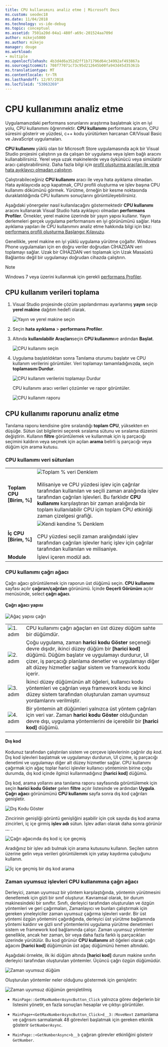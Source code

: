 ```yaml
---
title: CPU kullanımını analiz etme | Microsoft Docs
ms.custom: seodec18
ms.date: 11/04/2018
ms.technology: vs-ide-debug
ms.topic: conceptual
ms.assetid: 7501a20d-04a1-480f-a69c-201524aa709d
author: mikejo5000
ms.author: mikejo
manager: douge
ms.workload:
- multiple
ms.openlocfilehash: 4b3d4d6a352d2ff1b71796d64c34992af493867a
ms.sourcegitcommit: 708f77071c73c95d212645b00fa943d45d35361b
ms.translationtype: MT
ms.contentlocale: tr-TR
ms.lasthandoff: 12/07/2018
ms.locfileid: "53063269"
---
```

# <a name="analyze-cpu-usage"></a>CPU kullanımını analiz etme 

Uygulamanızdaki performans sorunlarını araştırma başlatmak için en iyi yolu, CPU kullanımını öğrenmektir. **CPU kullanımı** performans aracını, CPU süresini gösterir ve yüzdesi, c++ kodu yürütürken harcanan C#/Visual Basic ve JavaScript uygulamaları. 

**CPU kullanımı** yüklü olan bir Microsoft Store uygulamasında açık bir Visual Studio projesini çalıştırın ya da çalışan bir uygulama veya işlem bağlı aracını kullanabilirsiniz. Yerel veya uzak makinelerde veya öykünücü veya simülatör aracı çalıştırabilirsiniz. Daha fazla bilgi için [profil oluşturma araçları ile veya hata ayıklayıcı olmadan çalıştırın](../profiling/running-profiling-tools-with-or-without-the-debugger.md). 

Çalıştırabileceğiniz **CPU kullanımı** aracı ile veya hata ayıklama olmadan. Hata ayıklayıcıda açıp kapatmak, CPU profili oluşturma ve işlev başına CPU kullanımı dökümünü görmek. Yürütme, örneğin bir kesme noktasında duraklatıldığında CPU kullanımı sonuçlarını görüntüleyebilirsiniz.  

Aşağıdaki yönergeler nasıl kullanılacağını göstermektedir **CPU kullanımı** aracını kullanarak Visual Studio hata ayıklayıcı olmadan **performans Profiler**. Örnekler, yerel makine üzerinde bir yayın yapısı kullanır. Yayın derlemeleri gerçek uygulama performansını en iyi görünümünü sağlar. Hata ayıklama yapıları ile CPU kullanımını analiz etme hakkında bilgi için bkz: [performans profili oluşturma Başlangıç Kılavuzu](../profiling/beginners-guide-to-performance-profiling.md).

Genellikle, yerel makine en iyi yüklü uygulama yürütme çoğaltır. Windows Phone uygulamaları için en doğru veriler doğrudan CİHAZDAN veri toplamayı sağlar. Uzak bir CİHAZDAN veri toplamak için Uzak Masaüstü Bağlantısı değil bir uygulamayı doğrudan cihazda çalıştırın. 

>[!NOTE]
>Windows 7 veya üzerini kullanmak için gerekli [performans Profiler](../profiling/profiling-feature-tour.md).
  
##  <a name="collect-cpu-usage-data"></a>CPU kullanım verileri toplama  
  
1. Visual Studio projesinde çözüm yapılandırması ayarlanmış **yayın** seçip **yerel makine** dağıtım hedefi olarak.  
  
    ![Yayın ve yerel makine seçin](../profiling/media/cpuuse_selectreleaselocalmachine.png "sürüm ve yerel makine seçin")  
  
1. Seçin **hata ayıklama** > **performans Profiler**.  
  
1. Altında **kullanılabilir Araçları**seçin **CPU kullanımı**ve ardından **Başlat**.  
  
    ![CPU kullanımı seçin](../profiling/media/cpuuse_lib_choosecpuusage.png "CPU kullanımı seçin")  
  
4. Uygulama başlatıldıktan sonra Tanılama oturumu başlatır ve CPU kullanım verilerini görüntüler. Veri toplamayı tamamladığınızda, seçin **toplamasını Durdur**.  
  
   ![CPU kullanım verilerini toplamayı Durdur](../profiling/media/cpu_use_wt_stopcollection.png "Durdur CPU kullanım verileri toplama")  
  
   CPU kullanımı aracı verileri çözümler ve rapor görüntüler.  
  
   ![CPU kullanım raporu](../profiling/media/cpu_use_wt_report.png "CPU kullanım raporu")  
  

## <a name="analyze-the-cpu-usage-report"></a>CPU kullanımı raporunu analiz etme  
  
Tanılama raporu kendisine göre sıralandığı **toplam CPU**, yüksekten en düşüğe. Sütun üst bilgilerini seçerek sıralama sütunu ve sıralama düzenini değiştirin. Kullanın **filtre** görüntülemek ve kullanmak için iş parçacığı seçimini kaldırın veya seçmek için açılan **arama** belirli iş parçacığı veya düğüm için arama kutusu. 

###  <a name="BKMK_Call_tree_data_columns"></a> CPU kullanımı veri sütunları  

|||  
|-|-|  
|**Toplam CPU [Birim, %]**|![Toplam % veri Denklem](../profiling/media/cpu_use_wt_totalpercentequation.png "CPU_USE_WT_TotalPercentEquation")<br /><br /> Milisaniye ve CPU yüzdesi işlev için çağrılar tarafından kullanılan ve seçili zaman aralığında işlev tarafından çağrılan işlevleri. Bu farklıdır **CPU kullanımı** karşılaştıran bir zaman aralığında bir toplam kullanılabilir CPU için toplam CPU etkinliği zaman çizelgesi grafiği.|  
|**İç CPU [Birim, %]**|![Kendi kendine % Denklem](../profiling/media/cpu_use_wt_selflpercentequation.png "CPU_USE_WT_SelflPercentEquation")<br /><br /> CPU yüzdesi seçili zaman aralığındaki işlev tarafından çağrılan işlevler hariç işlev için çağrılar tarafından kullanılan ve milisaniye.|  
|**Module**|İşlevi içeren modül adı.   
  
###  <a name="BKMK_The_CPU_Usage_call_tree"></a> CPU kullanımı çağrı ağacı 

Çağrı ağacı görüntülemek için raporun üst düğümü seçin. **CPU kullanımı** sayfası açılır **çağıran/çağrılan** görünümü. İçinde **Geçerli Görünüm** açılır menüsünde, select **çağrı ağacı**.  
  
####  <a name="BKMK_Call_tree_structure"></a> Çağrı ağacı yapısı  

 ![Ağaç yapısı çağrı](../profiling/media/cpu_use_wt_getmaxnumbercalltree_annotated.png "çağrı ağaç yapısı")  
  
|||  
|-|-|  
|![1. adım](../profiling/media/procguid_1.png "ProcGuid_1")|CPU kullanımı çağrı ağaçları en üst düzey düğüm sahte bir düğümdür.|  
|![2. adım](../profiling/media/procguid_2.png "ProcGuid_2")|Çoğu uygulama, zaman **harici kodu Göster** seçeneği devre dışıdır, ikinci düzey düğüm bir **[harici kod]** düğümü. Düğüm başlatır ve uygulamayı durdurur, UI çizer, iş parçacığı planlama denetler ve uygulamayı diğer alt düzey hizmetler sağlar sistem ve framework kodu içerir.|  
|![3. adım](../profiling/media/procguid_3.png "ProcGuid_3")|İkinci düzey düğümünün alt öğeleri, kullanıcı kodu yöntemleri ve çağrılan veya framework kodu ve ikinci düzey sistem tarafından oluşturulan zaman uyumsuz yordamlarını verilmiştir.|  
|![4. adım](../profiling/media/procguid_4.png "ProcGuid_4")|Bir yöntemin alt düğümleri yalnızca üst yöntem çağrıları için veri var. Zaman **harici kodu Göster** olduğundan devre dışı, uygulama yöntemlerini de içerebilir bir **[harici kod]** düğümü.|  
  
####  <a name="BKMK_External_Code"></a> Dış kod  

 Kodunuz tarafından çalıştırılan sistem ve çerçeve işlevlerinin çağrılır *dış kod*. Dış kod işlevleri başlatmak ve uygulamayı durdurun, UI çizme, iş parçacığı denetimi ve uygulamayı diğer alt düzey hizmetler sağlar. CPU kullanımı çağırmak için ağaç toplar harici işlevler kullanıcı yönteminin birine çoğu durumda, dış kod içinde ilginizi kullanmadığınız **[harici kod]** düğümü.  
  
 Dış kod, arama yollarını ana tanılama raporu sayfasında görüntülemek için seçin **harici kodu Göster** gelen **filtre** açılır listesinde ve ardından **Uygula**. **Çağrı ağacı** görünümünü **CPU kullanımı** sayfa sonra dış kod çağrıları genişletir.  
  
 ![Dış Kodu Göster](../profiling/media/cpu_use_wt_filterview.png "dış Kodu Göster")  
  
 Zincirinin genişliği görüntü genişliğini aşabilir için çok sayıda dış kod arama zincirleri, iç içe girmiş **işlev adı** sütun. İşlev adları olarak daha sonra görünür **...** .  
  
 ![Çağrı ağacında dış kod iç içe geçmiş](../profiling/media/cpu_use_wt_showexternalcodetoowide.png "çağrı ağacında dış kod iç içe geçmiş")  
  
 Aradığınız bir işlev adı bulmak için arama kutusunu kullanın. Seçilen satırın üzerine gelin veya verileri görüntülemek için yatay kaydırma çubuğunu kullanın.  
  
 ![İç içe geçmiş bir dış kod arama](../profiling/media/cpu_use_wt_showexternalcodetoowide_found.png "iç içe geçmiş bir dış kod arama")  
  
###  <a name="BKMK_Asynchronous_functions_in_the_CPU_Usage_call_tree"></a> Zaman uyumsuz işlevleri CPU kullanımına çağrı ağacı  

 Derleyici, zaman uyumsuz bir yöntem karşılaştığında, yöntemin yürütmesini denetlemek için gizli bir sınıf oluşturur. Kavramsal olarak, bir durum makinesindeki bir sınıftır. Sınıfı, derleyici tarafından oluşturulan ve özgün yöntemleri ve geri çağırmaları, Zamanlayıcı ve bunları çalıştırmak için gereken yineleyiciler zaman uyumsuz çağırma işlevleri vardır. Bir üst yöntemi özgün yöntemini çağırdığında, derleyici üst yürütme bağlamında yöntemi kaldırır ve gizli sınıf yöntemlerini uygulama yürütme denetimleri sistem ve framework kod bağlamında çalışır. Zaman uyumsuz yöntemler genellikle, ancak her zaman, bir veya daha fazla farklı iş parçacıkları üzerinde yürütülür. Bu kod görünür **CPU kullanımı** alt öğeleri olarak çağrı ağacını **[harici kod]** düğümünün üst ağaç düğümünü hemen altındaki.  

Aşağıdaki örnekte, ilk iki düğüm altında **[harici kod]** durum makine sınıfın derleyici tarafından oluşturulan yöntemler. Üçüncü çağrı özgün düğümüdür. 
  
![Zaman uyumsuz düğüm](media/cpu_use_wt_getmaxnumberasync_selected.png "zaman uyumsuz düğümü")  

Oluşturulan yöntemler neler olduğunu göstermek için genişletin:

![Zaman uyumsuz düğümün genişletilmiş](media/cpu_use_wt_getmaxnumberasync_expandedcalltree.png "genişletilmiş zaman uyumsuz düğümü")  

- `MainPage::GetMaxNumberAsyncButton_Click` yalnızca görev değerlerin bir listesini yönetir, en fazla sonuçları hesaplar ve çıktıyı görüntüler.
  
- `MainPage+<GetMaxNumberAsyncButton_Click>d__3::MoveNext` zamanlama ve çağrısını sarmalamak 48 görevleri başlatmak için gereken etkinlik gösterir `GetNumberAsync`.
  
- `MainPage::<GetNumberAsync>b__b` çağıran görevler etkinliğini gösterir `GetNumber`.
